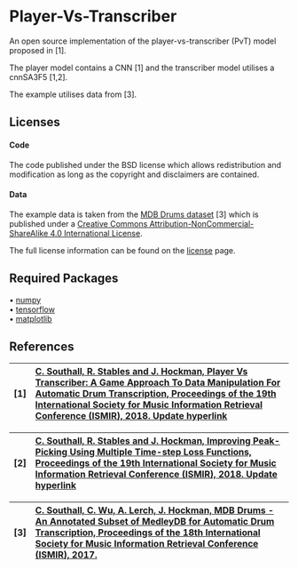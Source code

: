 # Player-Vs-Transcriber

An open source implementation of the player-vs-transcriber (PvT) model proposed in [1].

The player model contains a CNN [1] and the transcriber model utilises a cnnSA3F5 [1,2].

The example utilises data from [3].  

## Licenses

#### Code

The code published under the BSD license which allows redistribution and modification as long as the copyright and disclaimers are contained. 

#### Data

The example data is taken from the [MDB Drums dataset](https://www.github.com/CarlSouthall/MDBDrums) [3] which is published under a  [Creative Commons Attribution-NonCommercial-ShareAlike 4.0 International License](https://creativecommons.org/licenses/by-sa/4.0/).

The full license information can be found on the [license](https://github.com/CarlSouthall/PP_loss_functions/blob/master/LICENSE) page. 


## Required Packages

• [numpy](https://www.numpy.org)   
• [tensorflow](https://www.tensorflow.org/)   
• [matplotlib](https://matplotlib.org/)

## References
| **[1]** |                  **[C. Southall, R. Stables and J. Hockman, Player Vs Transcriber: A Game Approach To Data Manipulation For Automatic Drum Transcription, Proceedings of the 19th International Society for Music Information Retrieval Conference (ISMIR), 2018. Update hyperlink](https://carlsouthall.files.wordpress.com/2017/12/ismir2017mdbdrums.pdf)**|
| :---- | :--- |

| **[2]** |                  **[C. Southall, R. Stables and J. Hockman, Improving Peak-Picking Using Multiple Time-step Loss Functions, Proceedings of the 19th International Society for Music Information Retrieval Conference (ISMIR), 2018. Update hyperlink](https://carlsouthall.files.wordpress.com/2017/12/ismir2017mdbdrums.pdf)**|
| :---- | :--- |

| **[3]** |                  **[C. Southall, C. Wu, A. Lerch, J. Hockman, MDB Drums - An Annotated Subset of MedleyDB for Automatic Drum Transcription, Proceedings of the 18th International Society for Music Information Retrieval Conference (ISMIR), 2017.](https://carlsouthall.files.wordpress.com/2017/12/ismir2017mdbdrums.pdf)**|
| :---- | :--- |


